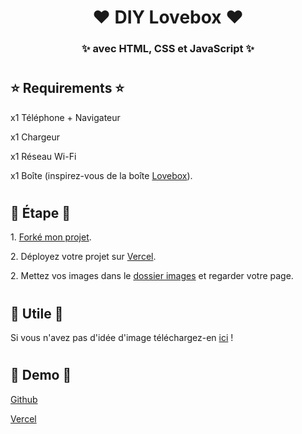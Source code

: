 <h1 align="center"> ❤ DIY Lovebox ❤ </h1>
<h3 align="center"> ✨ avec HTML, CSS et JavaScript ✨ </h3>

#

<h2> ⭐ Requirements ⭐ </h2>

<p> x1 Téléphone + Navigateur </p>
<p> x1 Chargeur </p>
<p> x1 Réseau Wi-Fi </p>
<p> x1 Boîte (inspirez-vous de la boîte <a href="assets/images/lovebox.png?raw=true">Lovebox</a>). </p>

#

<h2> 🌟 Étape 🌟 </h2>

<p> 1. <a href="https://github.com/LeBazarDeBryan/DIY_Lovebox/fork">Forké mon projet</a>. </p>
<p> 2. Déployez votre projet sur <a href="https://vercel.app">Vercel</a>. </p>
<p> 2. Mettez vos images dans le <a href="images">dossier images</a> et regarder votre page. </p>

#

<h2> 💞 Utile 💞 </h2>

<p> Si vous n'avez pas d'idée d'image téléchargez-en <a href="database">ici</a> ! </p>

#

<h2> 🌠 Demo 🌠 </h2>

<p> <a href="https://lebazardebryan.github.io/DIY_Lovebox/"> Github </a></p>
<p> <a href="https://diy-lovebox.vercel.app/"> Vercel </a></p>
